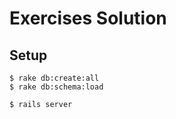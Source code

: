 Exercises Solution
==================

Setup
-----

    $ rake db:create:all
    $ rake db:schema:load

    $ rails server
